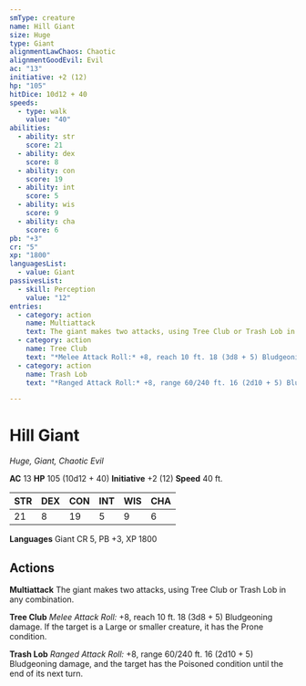 ```yaml
---
smType: creature
name: Hill Giant
size: Huge
type: Giant
alignmentLawChaos: Chaotic
alignmentGoodEvil: Evil
ac: "13"
initiative: +2 (12)
hp: "105"
hitDice: 10d12 + 40
speeds:
  - type: walk
    value: "40"
abilities:
  - ability: str
    score: 21
  - ability: dex
    score: 8
  - ability: con
    score: 19
  - ability: int
    score: 5
  - ability: wis
    score: 9
  - ability: cha
    score: 6
pb: "+3"
cr: "5"
xp: "1800"
languagesList:
  - value: Giant
passivesList:
  - skill: Perception
    value: "12"
entries:
  - category: action
    name: Multiattack
    text: The giant makes two attacks, using Tree Club or Trash Lob in any combination.
  - category: action
    name: Tree Club
    text: "*Melee Attack Roll:* +8, reach 10 ft. 18 (3d8 + 5) Bludgeoning damage. If the target is a Large or smaller creature, it has the Prone condition."
  - category: action
    name: Trash Lob
    text: "*Ranged Attack Roll:* +8, range 60/240 ft. 16 (2d10 + 5) Bludgeoning damage, and the target has the Poisoned condition until the end of its next turn."

---
```


# Hill Giant
*Huge, Giant, Chaotic Evil*

**AC** 13
**HP** 105 (10d12 + 40)
**Initiative** +2 (12)
**Speed** 40 ft.

| STR | DEX | CON | INT | WIS | CHA |
| --- | --- | --- | --- | --- | --- |
| 21 | 8 | 19 | 5 | 9 | 6 |

**Languages** Giant
CR 5, PB +3, XP 1800

## Actions

**Multiattack**
The giant makes two attacks, using Tree Club or Trash Lob in any combination.

**Tree Club**
*Melee Attack Roll:* +8, reach 10 ft. 18 (3d8 + 5) Bludgeoning damage. If the target is a Large or smaller creature, it has the Prone condition.

**Trash Lob**
*Ranged Attack Roll:* +8, range 60/240 ft. 16 (2d10 + 5) Bludgeoning damage, and the target has the Poisoned condition until the end of its next turn.
